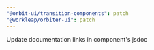 ```yaml
---
"@orbit-ui/transition-components": patch
"@workleap/orbiter-ui": patch
---
```


Update documentation links in component's jsdoc
